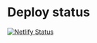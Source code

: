 # Deploy status
[![Netlify Status](https://api.netlify.com/api/v1/badges/a8af2e9c-fe4a-44b1-a178-05bf9d27c617/deploy-status)](https://app.netlify.com/sites/stunning-shortbread-97095a/deploys)